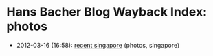 # Hans Bacher Blog Wayback Index: photos

* 2012-03-16 (16:58): [recent singapore](https://web.archive.org/web/https://one1more2time3.wordpress.com/2012/03/16/recent-singapore/) (photos, singapore)